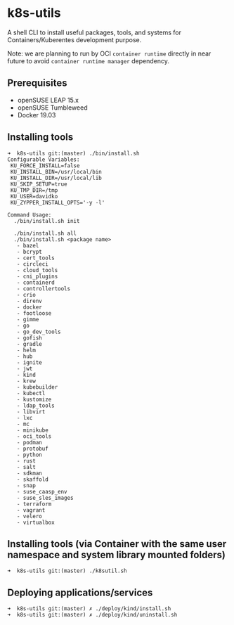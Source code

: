 # k8s-utils

A shell CLI to install useful packages, tools, and systems for Containers/Kuberentes development purpose. 

Note: we are planning to run by OCI `container runtime` directly in near future to avoid `container runtime manager` dependency.

## Prerequisites

- openSUSE LEAP 15.x
- openSUSE Tumbleweed
- Docker 19.03

## Installing tools
```
➜  k8s-utils git:(master) ./bin/install.sh                                                       
Configurable Variables:
 KU_FORCE_INSTALL=false
 KU_INSTALL_BIN=/usr/local/bin
 KU_INSTALL_DIR=/usr/local/lib
 KU_SKIP_SETUP=true
 KU_TMP_DIR=/tmp
 KU_USER=davidko
 KU_ZYPPER_INSTALL_OPTS='-y -l'

Command Usage:
  ./bin/install.sh init

  ./bin/install.sh all
  ./bin/install.sh <package name>
   - bazel
   - bcrypt
   - cert_tools
   - circleci
   - cloud_tools
   - cni_plugins
   - containerd
   - controllertools
   - crio
   - direnv
   - docker
   - footloose
   - gimme
   - go
   - go_dev_tools
   - gofish
   - gradle
   - helm
   - hub
   - ignite
   - jwt
   - kind
   - krew
   - kubebuilder
   - kubectl
   - kustomize
   - ldap_tools
   - libvirt
   - lxc
   - mc
   - minikube
   - oci_tools
   - podman
   - protobuf
   - python
   - rust
   - salt
   - sdkman
   - skaffold
   - snap
   - suse_caasp_env
   - suse_sles_images
   - terraform
   - vagrant
   - velero
   - virtualbox
```

## Installing tools (via Container with the same user namespace and system library mounted folders)
```
➜  k8s-utils git:(master) ./k8sutil.sh
```

## Deploying applications/services
```
➜  k8s-utils git:(master) ✗ ./deploy/kind/install.sh 
➜  k8s-utils git:(master) ✗ ./deploy/kind/uninstall.sh 
```
